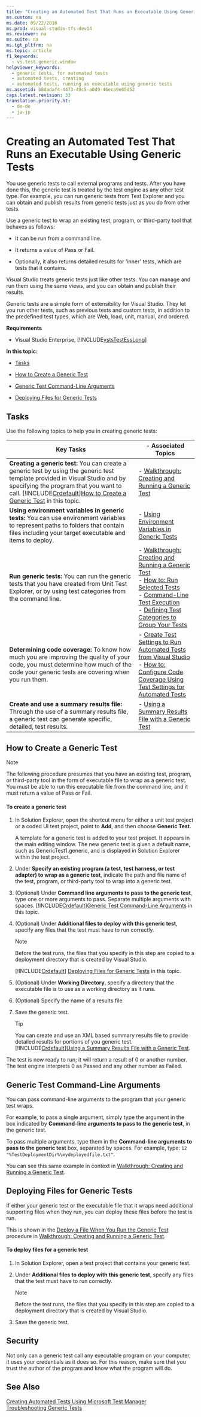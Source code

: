 ```yaml
---
title: "Creating an Automated Test That Runs an Executable Using Generic Tests"
ms.custom: na
ms.date: 09/22/2016
ms.prod: visual-studio-tfs-dev14
ms.reviewer: na
ms.suite: na
ms.tgt_pltfrm: na
ms.topic: article
f1_keywords: 
  - vs.test.generic.window
helpviewer_keywords: 
  - generic tests, for automated tests
  - automated tests, creating
  - automated tests, running as executable using generic tests
ms.assetid: b8dadaf4-4473-49c5-a0d9-46eca9e65d52
caps.latest.revision: 33
translation.priority.ht: 
  - de-de
  - ja-jp
---
```

# Creating an Automated Test That Runs an Executable Using Generic Tests
You use generic tests to call external programs and tests. After you have done this, the generic test is treated by the test engine as any other test type. For example, you can run generic tests from Test Explorer and you can obtain and publish results from generic tests just as you do from other tests.  
  
 Use a generic test to wrap an existing test, program, or third-party tool that behaves as follows:  
  
-   It can be run from a command line.  
  
-   It returns a value of Pass or Fail.  
  
-   Optionally, it also returns detailed results for 'inner' tests, which are tests that it contains.  
  
 Visual Studio treats generic tests just like other tests. You can manage and run them using the same views, and you can obtain and publish their results.  
  
 Generic tests are a simple form of extensibility for Visual Studio. They let you run other tests, such as previous tests and custom tests, in addition to the predefined test types, which are Web, load, unit, manual, and ordered.  
  
 **Requirements**  
  
-   Visual Studio Enterprise, [!INCLUDE[vstsTestEssLong](../vs140/includes/vststestesslong_md.md)]  
  
 **In this topic:**  
  
-   [Tasks](../vs140/creating-an-automated-test-that-runs-an-executable-using-generic-tests.md#CreatingGenericTests_Tasks)  
  
-   [How to Create a Generic Test](../vs140/creating-an-automated-test-that-runs-an-executable-using-generic-tests.md#CreatingGenericTests_HowTo)  
  
-   [Generic Test Command-Line Arguments](../vs140/creating-an-automated-test-that-runs-an-executable-using-generic-tests.md#CreatingGenericTests_CommandLineArgs)  
  
-   [Deploying Files for Generic Tests](../vs140/creating-an-automated-test-that-runs-an-executable-using-generic-tests.md#CreatingGenericTests_DeployingFiles)  
  
##  <a name="CreatingGenericTests_Tasks"></a> Tasks  
 Use the following topics to help you in creating generic tests:  
  
|Key Tasks|-   Associated Topics|  
|---------------|--------------------------|  
|**Creating a generic test:** You can create a generic test by using the generic test template provided in Visual Studio and by specifying the program that you want to call. [!INCLUDE[Crdefault](../vs140/includes/crdefault_md.md)][How to Create a Generic Test](../vs140/creating-an-automated-test-that-runs-an-executable-using-generic-tests.md#CreatingGenericTests_HowTo) in this topic.|-   [Walkthrough: Creating and Running a Generic Test](assetId:///b369241b-c36e-48fe-bad5-11a080a650c8)|  
|**Using environment variables in generic tests:** You can use environment variables to represent paths to folders that contain files including your target executable and items to deploy.|-   [Using Environment Variables in Generic Tests](assetId:///e9e543d7-5622-4a5f-8d4b-9e17157604a7)|  
|**Run generic tests:** You can run the generic tests that you have created from Unit Test Explorer, or by using test categories from the command line.|-   [Walkthrough: Creating and Running a Generic Test](assetId:///b369241b-c36e-48fe-bad5-11a080a650c8)<br />-   [How to: Run Selected Tests](../vs140/how-to--run-tests-from-microsoft-visual-studio.md)<br />-   [Command-Line Test Execution](../vs140/running-automated-tests-from-the-command-line.md)<br />-   [Defining Test Categories to Group Your Tests](../vs140/defining-test-categories-to-group-your-tests.md)|  
|**Determining code coverage:** To know how much you are improving the quality of your code, you must determine how much of the code your generic tests are covering when you run them.|-   [Create Test Settings to Run Automated Tests from Visual Studio](assetId:///0c15317e-80c6-4317-aed3-82b8e15e3901)<br />-   [How to: Configure Code Coverage Using Test Settings for Automated Tests](../vs140/code-coverage-configuration-using-test-settings-is-deprecated.md)|  
|**Create and use a summary results file:** Through the use of a summary results file, a generic test can generate specific, detailed, test results.|-   [Using a Summary Results File with a Generic Test](assetId:///e9b60a21-2a1d-42c0-8986-bc6d33017b63)|  
  
##  <a name="CreatingGenericTests_HowTo"></a> How to Create a Generic Test  
  
> [!NOTE]
>  The following procedure presumes that you have an existing test, program, or third-party tool in the form of executable file to wrap as a generic test. You must be able to run this executable file from the command line, and it must return a value of Pass or Fail.  
  
#### To create a generic test  
  
1.  In Solution Explorer, open the shortcut menu for either a unit test project or a coded UI test project, point to **Add**, and then choose **Generic Test**.  
  
     A template for a generic test is added to your test project. It appears in the main editing window. The new generic test is given a default name, such as GenericTest1.generic, and is displayed in Solution Explorer within the test project.  
  
2.  Under **Specify an existing program (a test, test harness, or test adapter) to wrap as a generic test**, indicate the path and file name of the test, program, or third-party tool to wrap into a generic test.  
  
3.  (Optional) Under **Command line arguments to pass to the generic test**, type one or more arguments to pass. Separate multiple arguments with spaces. [!INCLUDE[Crdefault](../vs140/includes/crdefault_md.md)][Generic Test Command-Line Arguments](../vs140/creating-an-automated-test-that-runs-an-executable-using-generic-tests.md#CreatingGenericTests_CommandLineArgs) in this topic.  
  
4.  (Optional) Under **Additional files to deploy with this generic test**, specify any files that the test must have to run correctly.  
  
    > [!NOTE]
    >  Before the test runs, the files that you specify in this step are copied to a deployment directory that is created by Visual Studio.  
  
     [!INCLUDE[Crdefault](../vs140/includes/crdefault_md.md)] [Deploying Files for Generic Tests](../vs140/creating-an-automated-test-that-runs-an-executable-using-generic-tests.md#CreatingGenericTests_DeployingFiles) in this topic.  
  
5.  (Optional) Under **Working Directory**, specify a directory that the executable file is to use as a working directory as it runs.  
  
6.  (Optional) Specify the name of a results file.  
  
7.  Save the generic test.  
  
    > [!TIP]
    >  You can create and use an XML based summary results file to provide detailed results for portions of you generic test. [!INCLUDE[Crdefault](../vs140/includes/crdefault_md.md)][Using a Summary Results File with a Generic Test](assetId:///e9b60a21-2a1d-42c0-8986-bc6d33017b63).  
  
 The test is now ready to run; it will return a result of 0 or another number. The test engine interprets 0 as Passed and any other number as Failed.  
  
##  <a name="CreatingGenericTests_CommandLineArgs"></a> Generic Test Command-Line Arguments  
 You can pass command-line arguments to the program that your generic test wraps.  
  
 For example, to pass a single argument, simply type the argument in the box indicated by **Command-line arguments to pass to the generic test**, in the generic test.  
  
 To pass multiple arguments, type them in the **Command-line arguments to pass to the generic test** box, separated by spaces. For example, type: `12 "%TestDeploymentDir%\mydeployedfile.txt"`.  
  
 You can see this same example in context in [Walkthrough: Creating and Running a Generic Test](assetId:///b369241b-c36e-48fe-bad5-11a080a650c8).  
  
##  <a name="CreatingGenericTests_DeployingFiles"></a> Deploying Files for Generic Tests  
 If either your generic test or the executable file that it wraps need additional supporting files when they run, you can deploy these files before the test is run.  
  
 This is shown in the [Deploy a File When You Run the Generic Test](assetId:///b369241b-c36e-48fe-bad5-11a080a650c8#DeployAFile) procedure in [Walkthrough: Creating and Running a Generic Test](assetId:///b369241b-c36e-48fe-bad5-11a080a650c8).  
  
#### To deploy files for a generic test  
  
1.  In Solution Explorer, open a test project that contains your generic test.  
  
2.  Under **Additional files to deploy with this generic test**, specify any files that the test must have to run correctly.  
  
    > [!NOTE]
    >  Before the test runs, the files that you specify in this step are copied to a deployment directory that is created by Visual Studio.  
  
3.  Save the generic test.  
  
## Security  
 Not only can a generic test call any executable program on your computer, it uses your credentials as it does so. For this reason, make sure that you trust the author of the program and know what the program will do.  
  
## See Also  
 [Creating Automated Tests Using Microsoft Test Manager](assetId:///7b5075ee-ddfe-411d-b1d4-94283550a5d0)   
 [Troubleshooting Generic Tests](assetId:///0d20dc99-a0a9-4898-85d8-903669228c7f)